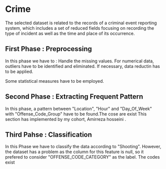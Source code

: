 # Crime 
The selected dataset is related to the records of a criminal event reporting system, which includes a set of reduced fields focusing on recording the type of incident as well as the time and place of its occurrence.<br>
## First Phase : Preprocessing 
In this phase we have to :
Handle the missing values.
For numerical data, outliers have to be identified and eliminated.
If necessary, data reductin has to be applied.

Some statistical measures have to be employed.

## Second Phase : Extracting Frequent Pattern
In this phase, a pattern between "Location", "Hour" and "Day_Of_Week" with "Offense_Code_Group" have to be found.The cose are exist 
This section has implemented by my cohort, Amirreza hosseini .

## Third Pahse : Classification 
In this Phase we have to classify the data according to "Shooting". However, the dataset has a problem as the column for this feature is null, so it prefered to consider "OFFENSE_CODE_CATEGORY" as the label. The codes exist 


